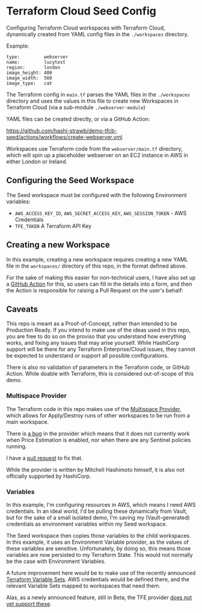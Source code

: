 # Terraform Cloud Seed Config

Configuring Terraform Cloud workspaces with Terraform Cloud, dynamically created
from YAML config files in the `./workspaces` directory.

Example:
```
type:         webserver
name:         lucytest
region:       london
image_height: 400
image_width:  560
image_type:   cat
```

The Terraform config in `main.tf` parses the YAML files in the `./workspaces`
directory and uses the values in this file to create new Workspaces in Terraform
Cloud (via a sub-module `./webserver-module`)

YAML files can be created directly, or via a GitHub Action:

https://github.com/hashi-strawb/demo-tfcb-seed/actions/workflows/create-webserver.yml

Workspaces use Terraform code from the `webserver/main.tf` directory, which will
spin up a placeholder webserver on an EC2 instance in AWS in either London or
Ireland.

## Configuring the Seed Workspace

The Seed workspace must be configured with the following Environment variables:
* `AWS_ACCESS_KEY_ID`, `AWS_SECRET_ACCESS_KEY`, `AWS_SESSION_TOKEN` - AWS Credentials
* `TFE_TOKEN` A Terraform API Key

## Creating a new Workspace

In this example, creating a new workspace requires creating a new YAML file in the `workspaces/` directory of this repo, in the format defined above.

For the sake of making this easier for non-technical users, I have also set up a [GitHub Action](.github/workflows/create-webserver.yml) for this, so users can fill in the details into a form, and then the Action is responsible for raising a Pull Request on the user's behalf:



## Caveats

This repo is meant as a Proof-of-Concept, rather than intended to be Production
Ready. If you intend to make use of the ideas used in this repo, you are free
to do so on the proviso that you understand how everything works, and fixing
any issues that may arise yourself. While HashiCorp support will be there for
any Terraform Enterprise/Cloud issues, they cannot be expected to understand or
support all possible configurations.

There is also no validation of parameters in the Terraform code, or GitHub Action.
While doable with Terraform, this is considered out-of-scope of this demo.

### Multispace Provider

The Terraform code in this repo makes use of the [Multispace Provider](https://registry.terraform.io/providers/mitchellh/multispace/latest/docs),
which allows for Apply/Destroy runs of other workspaces to be run from a main
workspace.

There is [a bug](https://github.com/mitchellh/terraform-provider-multispace/issues/6)
in the provider which means that it does not currently work when Price Estimation
is enabled, nor when there are any Sentinel policies running.

I have a [pull request](https://github.com/mitchellh/terraform-provider-multispace/pull/8) to fix that.

While the provider is written by Mitchell Hashimoto himself, it is also not
officially supported by HashiCorp.

### Variables

In this example, I'm configuring resources in AWS, which means I need AWS credentials. In an ideal world, I'd be pulling these dynamically from Vault, but for the sake of a small isolated demo, I'm saving my (Vault-generated) credentials as environment variables within my Seed workspace.

The Seed workspace then copies those variables to the child workspaces. In this example, it uses an Environment Variable provider, as the values of these variables are sensitive. Unfortunately, by doing so, this means those variables are now persisted to my Terraform State. This would not normally be the case with Environment Variables.

A future improvement here would be to make use of the recently announced [Terraform Variable Sets](https://www.hashicorp.com/blog/terraform-cloud-variable-sets-beta-now-available). AWS credentials would be defined there, and the relevant Variable Sets mapped to workspaces that need them.

Alas, as a newly announced feature, still in Beta, the TFE provider [does not yet support these](https://github.com/hashicorp/terraform-provider-tfe/issues/391).
